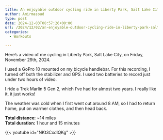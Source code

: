 ```yaml
---
title: An enjoyable outdoor cycling ride in Liberty Park, Salt Lake City
author: Amirmasoud
type: post
date: 2024-12-03T00:57:26+00:00
url: /2024/12/02/an-enjoyable-outdoor-cycling-ride-in-liberty-park-salt-lake-city/
categories:
  - Workouts

---
```



Here’s a video of me cycling in Liberty Park, Salt Lake City, on Friday, November 29th, 2024.

I used a GoPro 10 mounted on my bicycle handlebar. For this recording, I turned off both the stabilizer and GPS. I used two batteries to record just under two hours of video.

I ride a Trek Marlin 5 Gen 2, which I’ve had for almost two years. I really like it, it just works!

The weather was cold when I first went out around 8 AM, so I had to return home, put on warmer clothes, and then head back.

**Total distance:** ~14 miles  
**Total duration:** 1 hour and 15 minutes

{{< youtube id="NKt3CxdlQKg" >}}
